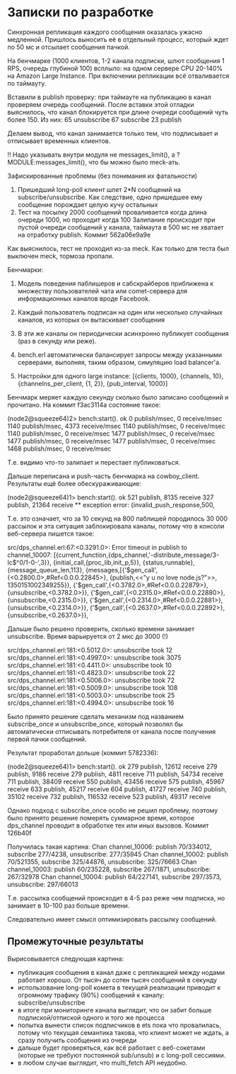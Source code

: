 
Записки по разработке
====================


Синхронная репликация каждого сообщения оказалась ужасно медленной.
Пришлось выносить её в отдельный процесс, который ждет по 50 мс и отсылает сообщения пачкой.



На бенчмарке (1000 клиентов, 1-2 канала подписки, шлют сообщения 1 RPS, очередь глубиной 100) всплыло:
на одном сервере CPU 20-140% на Amazon Large Instance.
При включении репликации всё отваливается по таймауту.


Вставили в publish проверку: при таймауте на публикацию в канал проверяем очередь сообщений.
После вставки этой отладки выяснилось, что канал блокируется при длине очереди сообщений чуть более 150.
Из них:
65 unsubscribe
67 subscribe
23 publish

Делаем вывод, что канал занимается только тем, что подписывает и отписывает временных клиентов.


!! Надо указывать внутри модуля не messages_limit(), а ?MODULE:messages_limit(), что бы можно было meck-ать.



Зафискированные проблемы (без понимания их фатальности)

1. Пришедший long-poll клиент шлет 2*N сообщений на subscribe/unsubscribe. Как следствие,
одно пришедшее ему сообщение порождает целую кучу остальных
2. Тест на посылку 2000 сообщений проваливается когда длина очереди 1000, но проходит когда 100
Залипание происходит при пустой очереди сообщений у канала, таймаута в 500 мс не хватает на отработку
publish. Коммит 562a06e9a9e


Как выяснилось, тест не проходил из-за meck. Как только для теста был выключен meck, тормоза пропали.


Бенчмарки:

1. Модель поведения паблишеров и сабскрайберов приближена к множеству
пользователей чата или comet-сервера для информационных каналов вроде Facebook.

2. Каждый пользователь подписан на один или несколько случайных каналов, из
которых он вытаскивает сообщения

3. В эти же каналы он периодически асинхронно публикует сообщения (раз в секунду или реже).

4. bench.erl автоматически балансирует запросы между указанными серверами,
выполняя, таким образом, симуляцию load balancer'а.

5. Настройки для одного large instance: [{clients, 1000}, {channels, 10}, {channelns_per_client, {1, 2}}, {pub_interval, 1000}]



Бенчмарк меряет каждую секунду сколько было записано сообщений и прочитано. На коммит f3ac3114a состояние такое:

(node2@squeeze64)2> bench:start().
ok
0 publish/msec, 0 receive/msec
1140 publish/msec, 4373 receive/msec
1140 publish/msec, 0 receive/msec
1140 publish/msec, 0 receive/msec
1477 publish/msec, 0 receive/msec
1477 publish/msec, 0 receive/msec
1477 publish/msec, 0 receive/msec
1468 publish/msec, 0 receive/msec


Т.е. видимо что-то залипает и перестает публиковаться.



Дальше переписана и push-часть бенчмарка на cowboy_client. Результаты ещё более обескураживающие:

(node2@squeeze64)1> bench:start().
ok
521 publish, 8135 receive
327 publish, 21364 receive
** exception error: {invalid_push_response,500,

Т.е. это означает, что за 10 секунд на 800 паблишей породилось 30 000 рассылок и эта ситуация заблокировала каналы, потому что
в консоли веб-сервера пишется такое:

src/dps_channel.erl:67:<0.3291.0>: Error timeout in publish to channel_10007:
[{current_function,{dps_channel,'-distribute_message/3-lc$^0/1-0-',3}},
 {initial_call,{proc_lib,init_p,5}},
 {status,runnable},
 {message_queue_len,113},
 {messages,[{'$gen_call',{<0.2800.0>,#Ref<0.0.0.22845>},
                         {publish,<<"y u no love node.js?">>,
                                  1350151002349255}},
            {'$gen_call',{<0.3782.0>,#Ref<0.0.0.22879>},
                         {unsubscribe,<0.3782.0>}},
            {'$gen_call',{<0.2315.0>,#Ref<0.0.0.22880>},
                         {unsubscribe,<0.2315.0>}},
            {'$gen_call',{<0.2314.0>,#Ref<0.0.0.22881>},
                         {unsubscribe,<0.2314.0>}},
            {'$gen_call',{<0.2637.0>,#Ref<0.0.0.22892>},
                         {unsubscribe,<0.2637.0>}},




Дальше было решено проверить, сколько времени занимает unsubscribe. Время варьируется от 2 мкс до 3000 (!)

src/dps_channel.erl:181:<0.5012.0>: unsubscribe took 12
src/dps_channel.erl:181:<0.4997.0>: unsubscribe took 3075
src/dps_channel.erl:181:<0.4411.0>: unsubscribe took 10
src/dps_channel.erl:181:<0.4823.0>: unsubscribe took 22
src/dps_channel.erl:181:<0.5006.0>: unsubscribe took 72
src/dps_channel.erl:181:<0.5009.0>: unsubscribe took 108
src/dps_channel.erl:181:<0.5003.0>: unsubscribe took 25
src/dps_channel.erl:181:<0.4994.0>: unsubscribe took 16






Было принято решение сделать механизм под названием subscribe_once и unsubscribe_once, который позволял бы
автоматически отписывать потребителя от канала после получения первой пачки сообщений.

Результат проработал дольше (коммит 5782336):

(node2@squeeze64)1> bench:start().
ok
279 publish, 12612 receive
279 publish, 9186 receive
279 publish, 4811 receive
711 publish, 54734 receive
711 publish, 38409 receive
550 publish, 43456 receive
575 publish, 45967 receive
633 publish, 45217 receive
604 publish, 41727 receive
740 publish, 35102 receive
732 publish, 116532 receive
523 publish, 49317 receive




Однако подход с subscribe_once особо не решил проблему, поэтому было принято решение померять  суммарное время,
которое dps_channel проводит в обработке тех или иных вызовов. Коммит 126b40f

Получилась такая картина:
Chan channel_10006: publish 70/334012, subscribe 277/4238, unsubscribe: 277/35945
Chan channel_10002: publish 70/521355, subscribe 325/44876, unsubscribe: 325/76663
Chan channel_10003: publish 60/235228, subscribe 267/1871, unsubscribe: 267/32978
Chan channel_10004: publish 64/227141, subscribe 297/3573, unsubscribe: 297/66013


Т.е. рассылка сообщений происходит в 4-5 раз реже чем подписка, но занимает в 10-100 раз больше времени.

Следовательно имеет смысл оптимизировать рассылку сообщений.


Промежуточные результаты
-------------------------

Вырисовывается следующая картина:

* публикация сообщения в канал даже с репликацией между нодами работает хорошо. От тысяч до сотен тысяч сообщений в секунду
* использование long-poll комета в текущей реализации приводит к огромному трафику (90%) сообщений к каналу: subscribe/unsubscribe
* в итоге при мониторинге канала выглядит, что он забит больше подпиской/отпиской одного и того же процесса
* попытка вынести список подписчиков в ets пока что провалилась, потому что текущая семантика такова, что клиент может
не ждать, а сразу получить сообщения из очереди
* дальше будет проверяться, как всё работает с веб-сокетами (которые не требуют постоянной sub/unsub) и с long-poll сессиями.
* в любом случае выглядит, что multi_fetch API неудобно.




